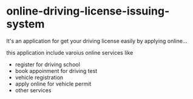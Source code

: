 # online-driving-license-issuing-system

It's an application for get your driving license easily by applying online...

this application include varoius online services like 

- register for driving school
- book appoinment for driving test
- vehicle registration
- apply online for vehicle permit
- other services

